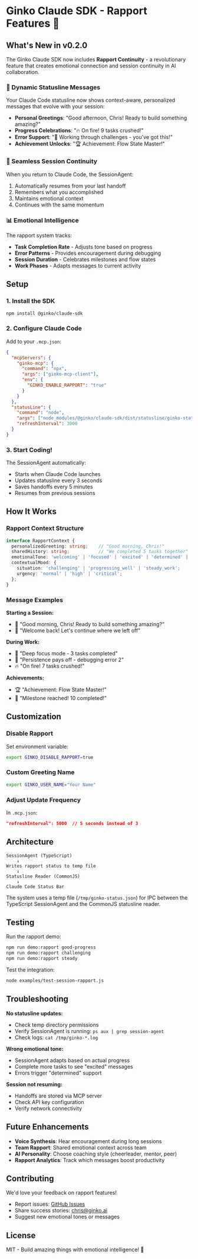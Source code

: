 # Ginko Claude SDK - Rapport Features 🚀

## What's New in v0.2.0

The Ginko Claude SDK now includes **Rapport Continuity** - a revolutionary feature that creates emotional connection and session continuity in AI collaboration.

### 🎯 Dynamic Statusline Messages

Your Claude Code statusline now shows context-aware, personalized messages that evolve with your session:

- **Personal Greetings**: "Good afternoon, Chris! Ready to build something amazing?"
- **Progress Celebrations**: "🔥 On fire! 9 tasks crushed!"
- **Error Support**: "💪 Working through challenges - you've got this!"
- **Achievement Unlocks**: "🏆 Achievement: Flow State Master!"

### 🔄 Seamless Session Continuity

When you return to Claude Code, the SessionAgent:
1. Automatically resumes from your last handoff
2. Remembers what you accomplished
3. Maintains emotional context
4. Continues with the same momentum

### 📊 Emotional Intelligence

The rapport system tracks:
- **Task Completion Rate** - Adjusts tone based on progress
- **Error Patterns** - Provides encouragement during debugging
- **Session Duration** - Celebrates milestones and flow states
- **Work Phases** - Adapts messages to current activity

## Setup

### 1. Install the SDK

```bash
npm install @ginko/claude-sdk
```

### 2. Configure Claude Code

Add to your `.mcp.json`:

```json
{
  "mcpServers": {
    "ginko-mcp": {
      "command": "npx",
      "args": ["ginko-mcp-client"],
      "env": {
        "GINKO_ENABLE_RAPPORT": "true"
      }
    }
  },
  "statusLine": {
    "command": "node",
    "args": ["node_modules/@ginko/claude-sdk/dist/statusline/ginko-statusline.cjs"],
    "refreshInterval": 3000
  }
}
```

### 3. Start Coding!

The SessionAgent automatically:
- Starts when Claude Code launches
- Updates statusline every 3 seconds
- Saves handoffs every 5 minutes
- Resumes from previous sessions

## How It Works

### Rapport Context Structure

```typescript
interface RapportContext {
  personalizedGreeting: string;    // "Good morning, Chris!"
  sharedHistory: string;           // "We completed 5 tasks together"
  emotionalTone: 'welcoming' | 'focused' | 'excited' | 'determined' | 'celebratory';
  contextualMood: {
    situation: 'challenging' | 'progressing_well' | 'steady_work';
    urgency: 'normal' | 'high' | 'critical';
  };
}
```

### Message Examples

**Starting a Session:**
- 👋 "Good morning, Chris! Ready to build something amazing?"
- 🚀 "Welcome back! Let's continue where we left off"

**During Work:**
- 🎯 "Deep focus mode - 3 tasks completed"
- 💪 "Persistence pays off - debugging error 2"
- 🔥 "On fire! 7 tasks crushed!"

**Achievements:**
- 🏆 "Achievement: Flow State Master!"
- 🎉 "Milestone reached! 10 completed!"

## Customization

### Disable Rapport

Set environment variable:
```bash
export GINKO_DISABLE_RAPPORT=true
```

### Custom Greeting Name

```bash
export GINKO_USER_NAME="Your Name"
```

### Adjust Update Frequency

In `.mcp.json`:
```json
"refreshInterval": 5000  // 5 seconds instead of 3
```

## Architecture

```
SessionAgent (TypeScript)
    ↓
Writes rapport status to temp file
    ↓
Statusline Reader (CommonJS)
    ↓
Claude Code Status Bar
```

The system uses a temp file (`/tmp/ginko-status.json`) for IPC between the TypeScript SessionAgent and the CommonJS statusline reader.

## Testing

Run the rapport demo:
```bash
npm run demo:rapport good-progress
npm run demo:rapport challenging
npm run demo:rapport steady
```

Test the integration:
```bash
node examples/test-session-rapport.js
```

## Troubleshooting

**No statusline updates:**
- Check temp directory permissions
- Verify SessionAgent is running: `ps aux | grep session-agent`
- Check logs: `cat /tmp/ginko-*.log`

**Wrong emotional tone:**
- SessionAgent adapts based on actual progress
- Complete more tasks to see "excited" messages
- Errors trigger "determined" support

**Session not resuming:**
- Handoffs are stored via MCP server
- Check API key configuration
- Verify network connectivity

## Future Enhancements

- **Voice Synthesis**: Hear encouragement during long sessions
- **Team Rapport**: Shared emotional context across team
- **AI Personality**: Choose coaching style (cheerleader, mentor, peer)
- **Rapport Analytics**: Track which messages boost productivity

## Contributing

We'd love your feedback on rapport features! 

- Report issues: [GitHub Issues](https://github.com/ginko/claude-sdk/issues)
- Share success stories: chris@ginko.ai
- Suggest new emotional tones or messages

## License

MIT - Build amazing things with emotional intelligence! 🚀